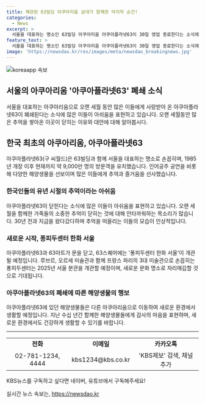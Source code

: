 ```yaml
---
title: 폐관된 63빌딩 아쿠아리움 삼대가 함께한 마지막 순간!
categories:
  - News
excerpt: >
  서울을 대표하는 명소인 63빌딩 아쿠아리움 아쿠아플라넷63이 30일 영업 종료한다는 소식에 사람들의 아쉬움이 크다. 1985년 개장 이후 9,000만 명 이상이 방문한 최초의 아쿠아리움으로, 인어공주 공연과 다양한 해양생물로 사랑받아왔다. 하지만 아쿠아리움은 닫히고, 한화호텔앤리조트는 63스퀘어에 새로운 퐁피두센터 한화 서울을 개관할 예정이다. 이로 인해 63빌딩 아쿠아리움의 유년 시절 추억을 담은 곳이 지워지며, 새로운 명소로 대체될 가능성에 관심이 쏠린다. KBS뉴스가 이에 관한 시민들의 반응을 취재해 보도했다.
feature_text: >
  서울을 대표하는 명소인 63빌딩 아쿠아리움 아쿠아플라넷63이 30일 영업 종료한다는 소식에 사람들의 아쉬움이 크다. 1985년 개장 이후 9,000만 명 이상이 방문한 최초의 아쿠아리움으로, 인어공주 공연과 다양한 해양생물로 사랑받아왔다. 하지만 아쿠아리움은 닫히고, 한화호텔앤리조트는 63스퀘어에 새로운 퐁피두센터 한화 서울을 개관할 예정이다. 이로 인해 63빌딩 아쿠아리움의 유년 시절 추억을 담은 곳이 지워지며, 새로운 명소로 대체될 가능성에 관심이 쏠린다. KBS뉴스가 이에 관한 시민들의 반응을 취재해 보도했다.
image: 'https://newsdao.kr/res/images/meta/newsdao_breakingnews.jpg'
---
```


<p><img src="https://newsdao.kr/res/images/meta/newsdao_breakingnews.jpg" alt="koreaapp 속보" /></p>

<h2 data-ke-size="size26">서울의 아쿠아리움 '아쿠아플라넷63' 폐쇄 소식</h2>

<p data-ke-size="size16">서울을 대표하는 아쿠아리움으로 오랜 세월 동안 많은 이들에게 사랑받아 온 아쿠아플라넷63이 폐쇄된다는 소식에 많은 이들이 아쉬움을 표현하고 있습니다. 오랜 세월동안 많은 추억을 쌓아온 이곳이 닫히는 이유와 대안에 대해 알아봅시다.</p>

<h2 data-ke-size="size24">한국 최초의 아쿠아리움, 아쿠아플라넷63</h2>

<p data-ke-size="size16">아쿠아플라넷63(구 씨월드)은 63빌딩과 함께 서울을 대표하는 명소로 손꼽히며, 1985년 개장 이후 현재까지 약 9,000만 명의 방문객을 유치했습니다. 인어공주 공연을 비롯해 다양한 해양생물을 선보이며 많은 이들에게 추억과 즐거움을 선사했습니다.</p>

<h3 data-ke-size="size22">한국인들의 유년 시절의 추억이라는 아쉬움</h3>

<p data-ke-size="size16">아쿠아플라넷63이 닫힌다는 소식에 많은 이들이 아쉬움을 표현하고 있습니다. 오랜 세월을 함께한 가족들의 소중한 추억이 닫히는 것에 대해 안타까워하는 목소리가 많습니다. 30년 전과 지금을 왔다갔다하며 추억을 떠올리는 이들의 모습이 인상적입니다.</p>

<h3 data-ke-size="size22">새로운 시작, 퐁피두센터 한화 서울</h3>

<p data-ke-size="size16">아쿠아플라넷63과 63아트가 문을 닫고, 63스퀘어에는 '퐁피두센터 한화 서울'이 개관될 예정입니다. 루브르, 오르세 미술관과 함께 프랑스 파리의 3대 미술관으로 손꼽히는 퐁피두센터는 2025년 서울 분관을 개관할 예정이며, 새로운 문화 명소로 자리매김할 것으로 기대됩니다.</p>

<h3 data-ke-size="size22">아쿠아플라넷63의 폐쇄에 따른 해양생물의 행보</h3>

<p data-ke-size="size16">아쿠아플라넷63에 있던 해양생물들은 다른 아쿠아리움으로 이동하여 새로운 환경에서 생활할 예정입니다. 지난 수십 년간 함께한 해양생물들에게 감사의 마음을 표현하며, 새로운 환경에서도 건강하게 생활할 수 있기를 바랍니다.</p>

<hr>

<table>
    <tr>
        <td style="text-align: center; height: 17px;"><b>전화</b></td>
        <td style="text-align: center; height: 17px;"><b>이메일</b></td>
        <td style="text-align: center; height: 17px;"><b>카카오톡</b></td>
    </tr>
    <tr>
        <td style="text-align: center;">02-781-1234, 4444</td>
        <td style="text-align: center;">kbs1234@kbs.co.kr</td>
        <td style="text-align: center;">'KBS제보' 검색, 채널 추가</td>
    </tr>
</table>

<p data-ke-size="size16">KBS뉴스를 구독하고 싶다면 네이버, 유튜브에서 구독해주세요!</p>
실시간 뉴스 속보는, <a href="https://newsdao.kr" rel="dofollow">https://newsdao.kr</a>


